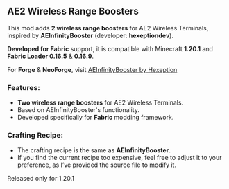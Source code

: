 ## AE2 Wireless Range Boosters

This mod adds **2 wireless range boosters** for AE2 Wireless Terminals, inspired by **AEInfinityBooster** (developer: **hexeptiondev**). 

**Developed for Fabric** support, it is compatible with Minecraft **1.20.1** and **Fabric Loader 0.16.5** & **0.16.9**.

For **Forge** & **NeoForge**, visit [AEInfinityBooster by Hexeption](https://modrinth.com/mod/aeinfinitybooster)

### Features:
- **Two wireless range boosters** for AE2 Wireless Terminals.
- Based on AEInfinityBooster's functionality.
- Developed specifically for **Fabric** modding framework.

### Crafting Recipe:
- The crafting recipe is the same as **AEInfinityBooster**.
- If you find the current recipe too expensive, feel free to adjust it to your preference, as I’ve provided the source file to modify it.

Released only for 1.20.1
